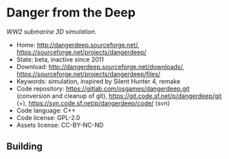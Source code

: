 # Danger from the Deep

_WW2 submarine 3D simulation._

- Home: http://dangerdeep.sourceforge.net/, https://sourceforge.net/projects/dangerdeep/
- State: beta, inactive since 2011
- Download: http://dangerdeep.sourceforge.net/downloads/, https://sourceforge.net/projects/dangerdeep/files/
- Keywords: simulation, inspired by Silent Hunter 4, remake
- Code repository: https://gitlab.com/osgames/dangerdeep.git (conversion and cleanup of git), https://git.code.sf.net/p/dangerdeep/git (+), https://svn.code.sf.net/p/dangerdeep/code/ (svn)
- Code language: C++
- Code license: GPL-2.0
- Assets license: CC-BY-NC-ND

## Building

